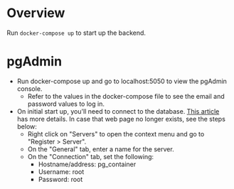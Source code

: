 # Overview
Run `docker-compose up` to start up the backend.

# pgAdmin
- Run docker-compose up and go to localhost:5050 to view the pgAdmin console.
  - Refer to the values in the docker-compose file to see the email and password values to log in.
- On initial start up, you'll need to connect to the database. [This article](https://belowthemalt.com/2021/06/09/run-postgresql-and-pgadmin-in-docker-for-local-development-using-docker-compose/) has more details. In case that web page no longer exists, see the steps below:
  - Right click on "Servers" to open the context menu and go to "Register > Server".
  - On the "General" tab, enter a name for the server.
  - On the "Connection" tab, set the following:
    - Hostname/address: pg_container
    - Username: root
    - Password: root
